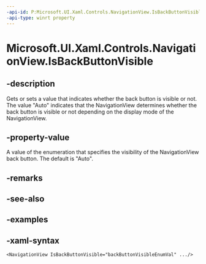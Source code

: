 ```yaml
---
-api-id: P:Microsoft.UI.Xaml.Controls.NavigationView.IsBackButtonVisible
-api-type: winrt property
---
```

<!-- Property syntax.
public NavigationViewBackButtonVisible IsBackButtonVisible { get;  set; }
-->

# Microsoft.UI.Xaml.Controls.NavigationView.IsBackButtonVisible


## -description

Gets or sets a value that indicates whether the back button is visible or not. The value "Auto" indicates that the NavigationView determines whether the back button is visible or not depending on the display mode of the NavigationView.


## -property-value

A value of the enumeration that specifies the visibility of the NavigationView back button. The default is "Auto".


## -remarks


## -see-also


## -examples


## -xaml-syntax

```xaml
<NavigationView IsBackButtonVisible="backButtonVisibleEnumVal" .../>
```


